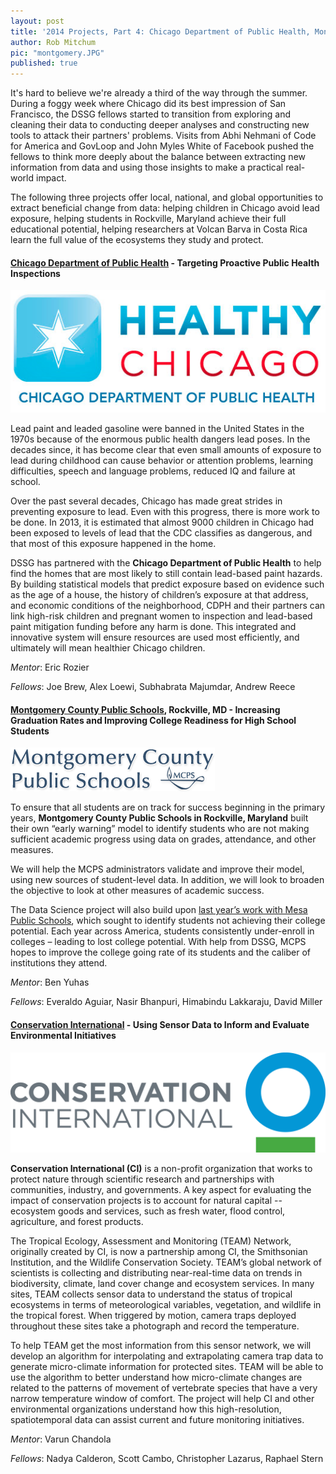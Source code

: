 ```yaml
---
layout: post
title: '2014 Projects, Part 4: Chicago Department of Public Health, Montgomery County Public Schools, Conservation International'
author: Rob Mitchum
pic: "montgomery.JPG"
published: true
---
```


It's hard to believe we're already a third of the way through the summer. During a foggy week where Chicago did its best impression of San Francisco, the DSSG fellows started to transition from exploring and cleaning their data to conducting deeper analyses and constructing new tools to attack their partners' problems. Visits from Abhi Nehmani of Code for America and GovLoop and John Myles White of Facebook pushed the fellows to think more deeply about the balance between extracting new information from data and using those insights to make a practical real-world impact. 

The following three projects offer local, national, and global opportunities to extract beneficial change from data: helping children in Chicago avoid lead exposure, helping students in Rockville, Maryland achieve their full educational potential, helping researchers at Volcan Barva in Costa Rica learn the full value of the ecosystems they study and protect.  

<h4><a href="http://www.cityofchicago.org/city/en/depts/cdph.html">Chicago Department of Public Health</a> - Targeting Proactive Public Health Inspections</h4>
<p></p>
<img src="/img/partners/cdph.png">

Lead paint and leaded gasoline were banned in the United States in the 1970s because of the enormous public health dangers lead poses. In the decades since, it has become clear that even small amounts of exposure to lead during childhood can cause behavior or attention problems, learning difficulties, speech and language problems, reduced IQ and failure at school. 

Over the past several decades, Chicago has made great strides in preventing exposure to lead. Even with this progress, there is more work to be done.  In 2013, it is estimated that almost 9000 children in Chicago had been exposed to levels of lead that the CDC classifies as dangerous, and that most of this exposure happened in the home. 

DSSG has partnered with the **Chicago Department of Public Health** to help find the homes that are most likely to still contain lead-based paint hazards. By building statistical models that predict exposure based on evidence such as the age of a house,  the history of children’s exposure at that address, and economic conditions of the neighborhood, CDPH and their partners can link high-risk children and pregnant women to inspection and lead-based paint mitigation funding before any harm is done. This integrated and innovative system will ensure resources are used most efficiently, and ultimately will mean healthier Chicago children.

*Mentor*: Eric Rozier

*Fellows*: Joe Brew, Alex Loewi, Subhabrata Majumdar, Andrew Reece

<h4><a href="http://www.montgomeryschoolsmd.org/">Montgomery County Public Schools</a>, Rockville, MD - Increasing Graduation Rates and Improving College Readiness for High School Students</h4>
<p></p>
<img src="/img/partners/mcps.png">

To ensure that all students are on track for success beginning in the primary years, **Montgomery County Public Schools in Rockville, Maryland** built their own “early warning” model to identify students who are not making sufficient academic progress using data on grades, attendance, and other measures.
 
We will help the MCPS administrators validate and improve their model, using new sources of student-level data. In addition, we will look to broaden the objective to look at other measures of academic success.
 
The Data Science project will also build upon [last year’s work with Mesa Public Schools](http://dssg.uchicago.edu/2014/01/16/mesa-undermining-undermatching.html), which sought to identify students not achieving their college potential. Each year across America, students consistently under-enroll in colleges – leading to lost college potential. With help from DSSG, MCPS hopes to improve the college going rate of its students and the caliber of institutions they attend.

*Mentor*: Ben Yuhas

*Fellows*: Everaldo Aguiar, Nasir Bhanpuri, Himabindu Lakkaraju, David Miller

<h4><a href="http://www.conservation.org/">Conservation International</a> - Using Sensor Data to Inform and Evaluate Environmental Initiatives</h4>
<p></p>
<img src="/img/partners/conservation.png">

**Conservation International (CI)** is a non-profit organization that works to protect nature through scientific research and partnerships with communities, industry, and governments. A key aspect for evaluating the impact of conservation projects is to account for natural capital -- ecosystem goods and services, such as fresh water, flood control, agriculture, and forest products. 

The Tropical Ecology, Assessment and Monitoring (TEAM) Network, originally created by CI, is now a partnership among CI, the Smithsonian Institution, and the Wildlife Conservation Society. TEAM’s global network of scientists is collecting and distributing near-real-time data on trends in biodiversity, climate, land cover change and ecosystem services. In many sites, TEAM collects sensor data to understand the status of tropical ecosystems in terms of meteorological variables, vegetation, and wildlife in the tropical forest. When triggered by motion, camera traps deployed throughout these sites take a photograph and record the temperature.

To help TEAM get the most information from this sensor network, we will develop an algorithm for interpolating and extrapolating camera trap data to generate micro-climate information for protected sites. TEAM will be able to use the algorithm to better understand how micro-climate changes are related to the patterns of movement of vertebrate species that have a very narrow temperature window of comfort.  The project will help CI and other environmental organizations understand how this high-resolution, spatiotemporal data can assist current and future monitoring initiatives.

*Mentor*: Varun Chandola

*Fellows*: Nadya Calderon, Scott Cambo, Christopher Lazarus, Raphael Stern

